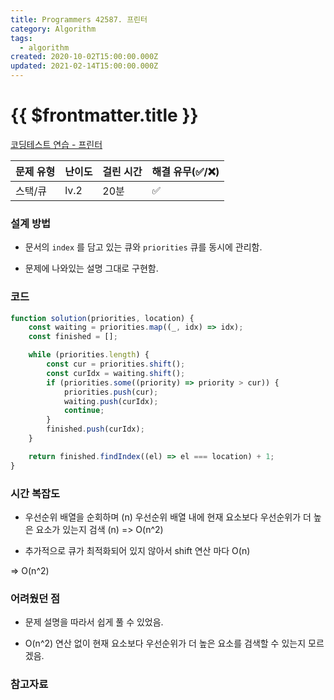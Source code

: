 ```yaml
---
title: Programmers 42587. 프린터
category: Algorithm
tags:
  - algorithm
created: 2020-10-02T15:00:00.000Z
updated: 2021-02-14T15:00:00.000Z
---
```


# {{ $frontmatter.title }}

[코딩테스트 연습 - 프린터](https://programmers.co.kr/learn/courses/30/lessons/42587)

| 문제 유형 | 난이도 | 걸린 시간 | 해결 유무(✅/❌) |
| --------- | ------ | --------- | ---------------- |
| 스택/큐   | lv.2   | 20분      | ✅               |

### **설계 방법**

- 문서의 `index` 를 담고 있는 큐와 `priorities` 큐를 동시에 관리함.

- 문제에 나와있는 설명 그대로 구현함.

### 코드

```javascript
function solution(priorities, location) {
	const waiting = priorities.map((_, idx) => idx);
	const finished = [];

	while (priorities.length) {
		const cur = priorities.shift();
		const curIdx = waiting.shift();
		if (priorities.some((priority) => priority > cur)) {
			priorities.push(cur);
			waiting.push(curIdx);
			continue;
		}
		finished.push(curIdx);
	}

	return finished.findIndex((el) => el === location) + 1;
}
```

### **시간 복잡도**

- 우선순위 배열을 순회하며 (n) 우선순위 배열 내에 현재 요소보다 우선순위가 더 높은 요소가 있는지 검색 (n) => O(n^2)

- 추가적으로 큐가 최적화되어 있지 않아서 shift 연산 마다 O(n)

=> O(n^2)

### **어려웠던 점**

- 문제 설명을 따라서 쉽게 풀 수 있었음.

- O(n^2) 연산 없이 현재 요소보다 우선순위가 더 높은 요소를 검색할 수 있는지 모르겠음.

### **참고자료**
